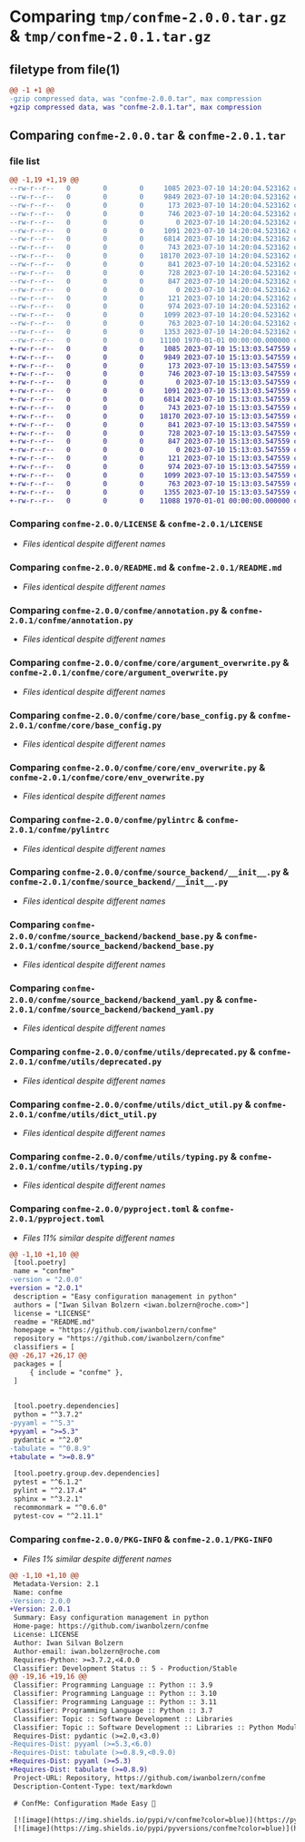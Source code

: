 # Comparing `tmp/confme-2.0.0.tar.gz` & `tmp/confme-2.0.1.tar.gz`

## filetype from file(1)

```diff
@@ -1 +1 @@
-gzip compressed data, was "confme-2.0.0.tar", max compression
+gzip compressed data, was "confme-2.0.1.tar", max compression
```

## Comparing `confme-2.0.0.tar` & `confme-2.0.1.tar`

### file list

```diff
@@ -1,19 +1,19 @@
--rw-r--r--   0        0        0     1085 2023-07-10 14:20:04.523162 confme-2.0.0/LICENSE
--rw-r--r--   0        0        0     9849 2023-07-10 14:20:04.523162 confme-2.0.0/README.md
--rw-r--r--   0        0        0      173 2023-07-10 14:20:04.523162 confme-2.0.0/confme/__init__.py
--rw-r--r--   0        0        0      746 2023-07-10 14:20:04.523162 confme-2.0.0/confme/annotation.py
--rw-r--r--   0        0        0        0 2023-07-10 14:20:04.523162 confme-2.0.0/confme/core/__init__.py
--rw-r--r--   0        0        0     1091 2023-07-10 14:20:04.523162 confme-2.0.0/confme/core/argument_overwrite.py
--rw-r--r--   0        0        0     6814 2023-07-10 14:20:04.523162 confme-2.0.0/confme/core/base_config.py
--rw-r--r--   0        0        0      743 2023-07-10 14:20:04.523162 confme-2.0.0/confme/core/env_overwrite.py
--rw-r--r--   0        0        0    18170 2023-07-10 14:20:04.523162 confme-2.0.0/confme/pylintrc
--rw-r--r--   0        0        0      841 2023-07-10 14:20:04.523162 confme-2.0.0/confme/source_backend/__init__.py
--rw-r--r--   0        0        0      728 2023-07-10 14:20:04.523162 confme-2.0.0/confme/source_backend/backend_base.py
--rw-r--r--   0        0        0      847 2023-07-10 14:20:04.523162 confme-2.0.0/confme/source_backend/backend_yaml.py
--rw-r--r--   0        0        0        0 2023-07-10 14:20:04.523162 confme-2.0.0/confme/utils/__init__.py
--rw-r--r--   0        0        0      121 2023-07-10 14:20:04.523162 confme-2.0.0/confme/utils/base_exception.py
--rw-r--r--   0        0        0      974 2023-07-10 14:20:04.523162 confme-2.0.0/confme/utils/deprecated.py
--rw-r--r--   0        0        0     1099 2023-07-10 14:20:04.523162 confme-2.0.0/confme/utils/dict_util.py
--rw-r--r--   0        0        0      763 2023-07-10 14:20:04.523162 confme-2.0.0/confme/utils/typing.py
--rw-r--r--   0        0        0     1353 2023-07-10 14:20:04.523162 confme-2.0.0/pyproject.toml
--rw-r--r--   0        0        0    11100 1970-01-01 00:00:00.000000 confme-2.0.0/PKG-INFO
+-rw-r--r--   0        0        0     1085 2023-07-10 15:13:03.547559 confme-2.0.1/LICENSE
+-rw-r--r--   0        0        0     9849 2023-07-10 15:13:03.547559 confme-2.0.1/README.md
+-rw-r--r--   0        0        0      173 2023-07-10 15:13:03.547559 confme-2.0.1/confme/__init__.py
+-rw-r--r--   0        0        0      746 2023-07-10 15:13:03.547559 confme-2.0.1/confme/annotation.py
+-rw-r--r--   0        0        0        0 2023-07-10 15:13:03.547559 confme-2.0.1/confme/core/__init__.py
+-rw-r--r--   0        0        0     1091 2023-07-10 15:13:03.547559 confme-2.0.1/confme/core/argument_overwrite.py
+-rw-r--r--   0        0        0     6814 2023-07-10 15:13:03.547559 confme-2.0.1/confme/core/base_config.py
+-rw-r--r--   0        0        0      743 2023-07-10 15:13:03.547559 confme-2.0.1/confme/core/env_overwrite.py
+-rw-r--r--   0        0        0    18170 2023-07-10 15:13:03.547559 confme-2.0.1/confme/pylintrc
+-rw-r--r--   0        0        0      841 2023-07-10 15:13:03.547559 confme-2.0.1/confme/source_backend/__init__.py
+-rw-r--r--   0        0        0      728 2023-07-10 15:13:03.547559 confme-2.0.1/confme/source_backend/backend_base.py
+-rw-r--r--   0        0        0      847 2023-07-10 15:13:03.547559 confme-2.0.1/confme/source_backend/backend_yaml.py
+-rw-r--r--   0        0        0        0 2023-07-10 15:13:03.547559 confme-2.0.1/confme/utils/__init__.py
+-rw-r--r--   0        0        0      121 2023-07-10 15:13:03.547559 confme-2.0.1/confme/utils/base_exception.py
+-rw-r--r--   0        0        0      974 2023-07-10 15:13:03.547559 confme-2.0.1/confme/utils/deprecated.py
+-rw-r--r--   0        0        0     1099 2023-07-10 15:13:03.547559 confme-2.0.1/confme/utils/dict_util.py
+-rw-r--r--   0        0        0      763 2023-07-10 15:13:03.547559 confme-2.0.1/confme/utils/typing.py
+-rw-r--r--   0        0        0     1355 2023-07-10 15:13:03.547559 confme-2.0.1/pyproject.toml
+-rw-r--r--   0        0        0    11088 1970-01-01 00:00:00.000000 confme-2.0.1/PKG-INFO
```

### Comparing `confme-2.0.0/LICENSE` & `confme-2.0.1/LICENSE`

 * *Files identical despite different names*

### Comparing `confme-2.0.0/README.md` & `confme-2.0.1/README.md`

 * *Files identical despite different names*

### Comparing `confme-2.0.0/confme/annotation.py` & `confme-2.0.1/confme/annotation.py`

 * *Files identical despite different names*

### Comparing `confme-2.0.0/confme/core/argument_overwrite.py` & `confme-2.0.1/confme/core/argument_overwrite.py`

 * *Files identical despite different names*

### Comparing `confme-2.0.0/confme/core/base_config.py` & `confme-2.0.1/confme/core/base_config.py`

 * *Files identical despite different names*

### Comparing `confme-2.0.0/confme/core/env_overwrite.py` & `confme-2.0.1/confme/core/env_overwrite.py`

 * *Files identical despite different names*

### Comparing `confme-2.0.0/confme/pylintrc` & `confme-2.0.1/confme/pylintrc`

 * *Files identical despite different names*

### Comparing `confme-2.0.0/confme/source_backend/__init__.py` & `confme-2.0.1/confme/source_backend/__init__.py`

 * *Files identical despite different names*

### Comparing `confme-2.0.0/confme/source_backend/backend_base.py` & `confme-2.0.1/confme/source_backend/backend_base.py`

 * *Files identical despite different names*

### Comparing `confme-2.0.0/confme/source_backend/backend_yaml.py` & `confme-2.0.1/confme/source_backend/backend_yaml.py`

 * *Files identical despite different names*

### Comparing `confme-2.0.0/confme/utils/deprecated.py` & `confme-2.0.1/confme/utils/deprecated.py`

 * *Files identical despite different names*

### Comparing `confme-2.0.0/confme/utils/dict_util.py` & `confme-2.0.1/confme/utils/dict_util.py`

 * *Files identical despite different names*

### Comparing `confme-2.0.0/confme/utils/typing.py` & `confme-2.0.1/confme/utils/typing.py`

 * *Files identical despite different names*

### Comparing `confme-2.0.0/pyproject.toml` & `confme-2.0.1/pyproject.toml`

 * *Files 11% similar despite different names*

```diff
@@ -1,10 +1,10 @@
 [tool.poetry]
 name = "confme"
-version = "2.0.0"
+version = "2.0.1"
 description = "Easy configuration management in python"
 authors = ["Iwan Silvan Bolzern <iwan.bolzern@roche.com>"]
 license = "LICENSE"
 readme = "README.md"
 homepage = "https://github.com/iwanbolzern/confme"
 repository = "https://github.com/iwanbolzern/confme"
 classifiers = [
@@ -26,17 +26,17 @@
 packages = [
     { include = "confme" },
 ]
 
 
 [tool.poetry.dependencies]
 python = "^3.7.2"
-pyyaml = "^5.3"
+pyyaml = ">=5.3"
 pydantic = "^2.0"
-tabulate = "^0.8.9"
+tabulate = ">=0.8.9"
 
 [tool.poetry.group.dev.dependencies]
 pytest = "^6.1.2"
 pylint = "^2.17.4"
 sphinx = "^3.2.1"
 recommonmark = "^0.6.0"
 pytest-cov = "^2.11.1"
```

### Comparing `confme-2.0.0/PKG-INFO` & `confme-2.0.1/PKG-INFO`

 * *Files 1% similar despite different names*

```diff
@@ -1,10 +1,10 @@
 Metadata-Version: 2.1
 Name: confme
-Version: 2.0.0
+Version: 2.0.1
 Summary: Easy configuration management in python
 Home-page: https://github.com/iwanbolzern/confme
 License: LICENSE
 Author: Iwan Silvan Bolzern
 Author-email: iwan.bolzern@roche.com
 Requires-Python: >=3.7.2,<4.0.0
 Classifier: Development Status :: 5 - Production/Stable
@@ -19,16 +19,16 @@
 Classifier: Programming Language :: Python :: 3.9
 Classifier: Programming Language :: Python :: 3.10
 Classifier: Programming Language :: Python :: 3.11
 Classifier: Programming Language :: Python :: 3.7
 Classifier: Topic :: Software Development :: Libraries
 Classifier: Topic :: Software Development :: Libraries :: Python Modules
 Requires-Dist: pydantic (>=2.0,<3.0)
-Requires-Dist: pyyaml (>=5.3,<6.0)
-Requires-Dist: tabulate (>=0.8.9,<0.9.0)
+Requires-Dist: pyyaml (>=5.3)
+Requires-Dist: tabulate (>=0.8.9)
 Project-URL: Repository, https://github.com/iwanbolzern/confme
 Description-Content-Type: text/markdown
 
 # ConfMe: Configuration Made Easy 💖
 
 [![image](https://img.shields.io/pypi/v/confme?color=blue)](https://pypi.org/project/confme/) [![image](https://img.shields.io/pypi/l/confme)](https://pypi.org/project/confme/) [![image](https://github.com/iwanbolzern/ConfMe/workflows/Test/badge.svg?branch=master)](https://pypi.org/project/confme/)
 [![image](https://img.shields.io/pypi/pyversions/confme?color=blue)](https://pypi.org/project/confme/)
```

